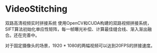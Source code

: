 # VideoStitching
双路高清视频实时拼接系统
使用OpenCV和CUDA构建的双路视频拼接系统，SIFT算法初始化单应性矩阵，每一帧曝光补偿、计算最佳缝合线、渐入渐出融合。还在完善中。

对于固定摄像头的场景，1920 * 1080的两幅视频可以达到20FPS的拼接速度。
